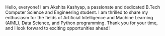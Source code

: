 Hello, everyone! I am Akshita Kashyap, a passionate and dedicated B.Tech Computer Science and Engineering student. I am thrilled to share my enthusiasm for the fields of Artificial Intelligence and Machine Learning (AIML), Data Science, and Python programming.
Thank you for your time, and I look forward to exciting opportunities ahead!

<!---
Akshita-1126/Akshita-1126 is a ✨ special ✨ repository because its `README.md` (this file) appears on your GitHub profile.
You can click the Preview link to take a look at your changes.
--->
